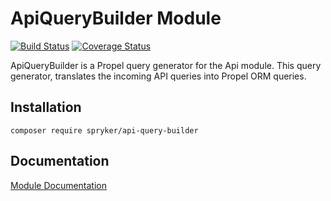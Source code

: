 # ApiQueryBuilder Module
[![Build Status](https://travis-ci.org/spryker/ApiQueryBuilder.svg)](https://travis-ci.org/spryker/ApiQueryBuilder)
[![Coverage Status](https://coveralls.io/repos/github/spryker/ApiQueryBuilder/badge.svg)](https://coveralls.io/github/spryker/ApiQueryBuilder)

ApiQueryBuilder is a Propel query generator for the Api module. This query generator, translates the incoming API queries into Propel ORM queries.

## Installation

```
composer require spryker/api-query-builder
```

## Documentation

[Module Documentation](https://academy.spryker.com/developing_with_spryker/module_guide/zed_api/zed_api.html)
